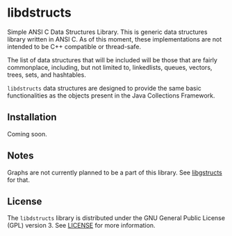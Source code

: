 libdstructs
===========

Simple ANSI C Data Structures Library. This is generic data structures library
written in ANSI C. As of this moment, these implementations are not intended to
be C++ compatible or thread-safe.

The list of data structures that will be included will be those that are fairly
commonplace, including, but not limited to, linkedlists, queues, vectors,
trees, sets, and hashtables.

`libdstructs` data structures are designed to provide the same basic 
functionalities as the objects present in the Java Collections Framework.


Installation
------------
Coming soon.


Notes
-----
Graphs are not currently planned to be a part of this library. See
[libgstructs](https://github.com/bezeredi/libgstructs) for that.


License
-------
The `libdstructs` library is distributed under the GNU General Public License
(GPL) version 3. See
[LICENSE](https://github/com/bezeredi/libdstructs/blob/master/LICENSE) for more
information.

